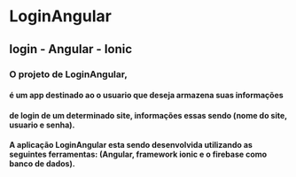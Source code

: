 # LoginAngular

## login - Angular - Ionic

### O projeto de LoginAngular, 
#### é um app destinado ao o usuario que deseja armazena suas informações
#### de login de um determinado site, informações essas sendo (nome do site, usuario e senha).
#### A aplicação LoginAngular esta sendo desenvolvida utilizando as seguintes ferramentas: (Angular, framework ionic e o firebase como banco de dados).
